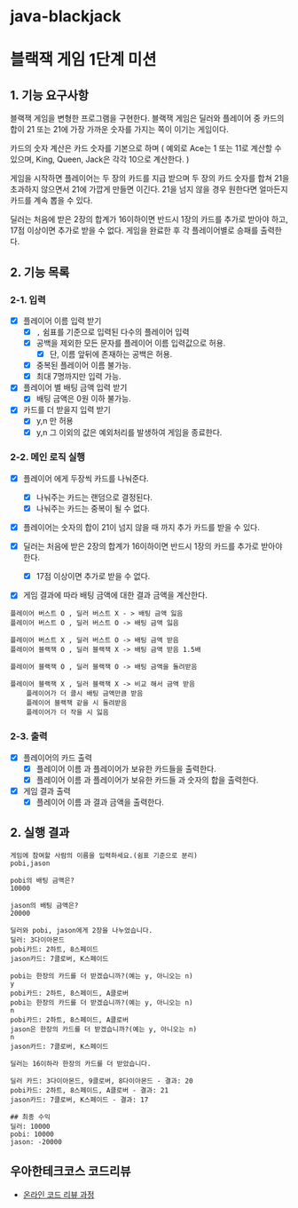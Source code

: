 # java-blackjack

# 블랙잭 게임 1단계 미션

## 1. 기능 요구사항

블랙잭 게임을 변형한 프로그램을 구현한다.
블랙잭 게임은 딜러와 플레이어 중 카드의 합이 21 또는 21에 가장 가까운 숫자를 가지는 쪽이 이기는 게임이다.

카드의 숫자 계산은 카드 숫자를 기본으로 하며
( 예외로 Ace는 1 또는 11로 계산할 수 있으며, King, Queen, Jack은 각각 10으로 계산한다. )

게임을 시작하면 플레이어는 두 장의 카드를 지급 받으며
두 장의 카드 숫자를 합쳐 21을 초과하지 않으면서 21에 가깝게 만들면 이긴다.
21을 넘지 않을 경우 원한다면 얼마든지 카드를 계속 뽑을 수 있다.

딜러는 처음에 받은 2장의 합계가 16이하이면 반드시 1장의 카드를 추가로 받아야 하고, 17점 이상이면 추가로 받을 수 없다.
게임을 완료한 후 각 플레이어별로 승패를 출력한다.

## 2. 기능 목록

### 2-1. 입력

- [x] 플레이어 이름 입력 받기
    - [x] `,` 쉼표를 기준으로 입력된 다수의 플레이어 입력
    - [x] 공백을 제외한 모든 문자를 플레이어 이름 입력값으로 허용.
        - [x] 단, 이름 앞뒤에 존재하는 공백은 허용.
    - [x] 중복된 플레이어 이름 불가능.
    - [x] 최대 7명까지만 입력 가능.
- [x] 플레이어 별 배팅 금액 입력 받기
    - [x] 배팅 금액은 0원 이하 불가능.
- [x] 카드를 더 받을지 입력 받기
    - [x] y,n 만 허용
    - [x] y,n 그 이외의 값은 예외처리를 발생하여 게임을 종료한다.

### 2-2. 메인 로직 실행

- [x] 플레이어 에게 두장씩 카드를 나눠준다.
    - [x] 나눠주는 카드는 랜덤으로 결정된다.
    - [x] 나눠주는 카드는 중복이 될 수 없다.

- [x] 플레이어는 숫자의 합이 21이 넘지 않을 때 까지 추가 카드를 받을 수 있다.

- [x] 딜러는 처음에 받은 2장의 합계가 16이하이면 반드시 1장의 카드를 추가로 받아야 한다.
    - [x] 17점 이상이면 추가로 받을 수 없다.

- [x] 게임 결과에 따라 배팅 금액에 대한 결과 금액을 계산한다.

```
플레이어 버스트 O , 딜러 버스트 X - > 배팅 금액 잃음
플레이어 버스트 O , 딜러 버스트 O -> 배팅 금액 잃음

플레이어 버스트 X , 딜러 버스트 O -> 배팅 금액 받음
플레이어 블랙잭 O , 딜러 블랙잭 X -> 배팅 금액 받음 1.5배

플레이어 블랙잭 O , 딜러 블랙잭 O -> 배팅 금액을 돌려받음

플레이어 블랙잭 X , 딜러 블랙잭 X -> 비교 해서 금액 받음
    플레이어가 더 클시 배팅 금액만큼 받음
    플레이어 블랙잭 같을 시 돌려받음
    플레이어가 더 작을 시 잃음
```

### 2-3. 출력

- [x] 플레이어의 카드 출력
    - [x] 플레이어 이름 과 플레이어가 보유한 카드들을 출력한다.
    - [x] 플레이어 이름 과 플레이어가 보유한 카드들 과 숫자의 합을 출력한다.
- [x] 게임 결과 출력
    - [x] 플레이어 이름 과 결과 금액을 출력한다.

## 2. 실행 결과

```
게임에 참여할 사람의 이름을 입력하세요.(쉼표 기준으로 분리)
pobi,jason

pobi의 배팅 금액은?
10000

jason의 배팅 금액은?
20000

딜러와 pobi, jason에게 2장을 나누었습니다.
딜러: 3다이아몬드
pobi카드: 2하트, 8스페이드
jason카드: 7클로버, K스페이드

pobi는 한장의 카드를 더 받겠습니까?(예는 y, 아니오는 n)
y
pobi카드: 2하트, 8스페이드, A클로버
pobi는 한장의 카드를 더 받겠습니까?(예는 y, 아니오는 n)
n
pobi카드: 2하트, 8스페이드, A클로버
jason은 한장의 카드를 더 받겠습니까?(예는 y, 아니오는 n)
n
jason카드: 7클로버, K스페이드

딜러는 16이하라 한장의 카드를 더 받았습니다.

딜러 카드: 3다이아몬드, 9클로버, 8다이아몬드 - 결과: 20
pobi카드: 2하트, 8스페이드, A클로버 - 결과: 21
jason카드: 7클로버, K스페이드 - 결과: 17

## 최종 수익
딜러: 10000
pobi: 10000 
jason: -20000
```

## 우아한테크코스 코드리뷰

- [온라인 코드 리뷰 과정](https://github.com/woowacourse/woowacourse-docs/blob/master/maincourse/README.md)
